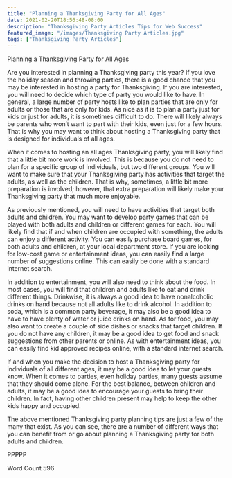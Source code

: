 ```yaml
---
title: "Planning a Thanksgiving Party for All Ages"
date: 2021-02-20T18:56:48-08:00
description: "Thanksgiving Party Articles Tips for Web Success"
featured_image: "/images/Thanksgiving Party Articles.jpg"
tags: ["Thanksgiving Party Articles"]
---
```


Planning a Thanksgiving Party for All Ages

Are you interested in planning a Thanksgiving party this year?  If you love the holiday season and throwing parties, there is a good chance that you may be interested in hosting a party for Thanksgiving.  If you are interested, you will need to decide which type of party you would like to have.  In general, a large number of party hosts like to plan parties that are only for adults or those that are only for kids. As nice as it is to plan a party just for kids or just for adults, it is sometimes difficult to do. There will likely always be parents who won’t want to part with their kids, even just for a few hours. That is why you may want to think about hosting a Thanksgiving party that is designed for individuals of all ages.

When it comes to hosting an all ages Thanksgiving party, you will likely find that a little bit more work is involved. This is because you do not need to plan for a specific group of individuals, but two different groups.  You will want to make sure that your Thanksgiving party has activities that target the adults, as well as the children.  That is why, sometimes, a little bit more preparation is involved; however, that extra preparation will likely make your Thanksgiving party that much more enjoyable.  

As previously mentioned, you will need to have activities that target both adults and children.  You may want to develop party games that can be played with both adults and children or different games for each. You will likely find that if and when children are occupied with something, the adults can enjoy a different activity.  You can easily purchase board games, for both adults and children, at your local department store.  If you are looking for low-cost game or entertainment ideas, you can easily find a large number of suggestions online. This can easily be done with a standard internet search.  

In addition to entertainment, you will also need to think about the food. In most cases, you will find that children and adults like to eat and drink different things.  Drinkwise, it is always a good idea to have nonalcoholic drinks on hand because not all adults like to drink alcohol. In addition to soda, which is a common party beverage, it may also be a good idea to have to have plenty of water or juice drinks on hand. As for food, you may also want to create a couple of side dishes or snacks that target children.  If you do not have any children, it may be a good idea to get food and snack suggestions from other parents or online. As with entertainment ideas, you can easily find kid approved recipes online, with a standard internet search.

If and when you make the decision to host a Thanksgiving party for individuals of all different ages, it may be a good idea to let your guests know.  When it comes to parties, even holiday parties, many guests assume that they should come alone.  For the best balance, between children and adults, it may be a good idea to encourage your guests to bring their children. In fact, having other children present may help to keep the other kids happy and occupied.  

The above mentioned Thanksgiving party planning tips are just a few of the many that exist.  As you can see, there are a number of different ways that you can benefit from or go about planning a Thanksgiving party for both adults and children. 

PPPPP

Word Count 596


